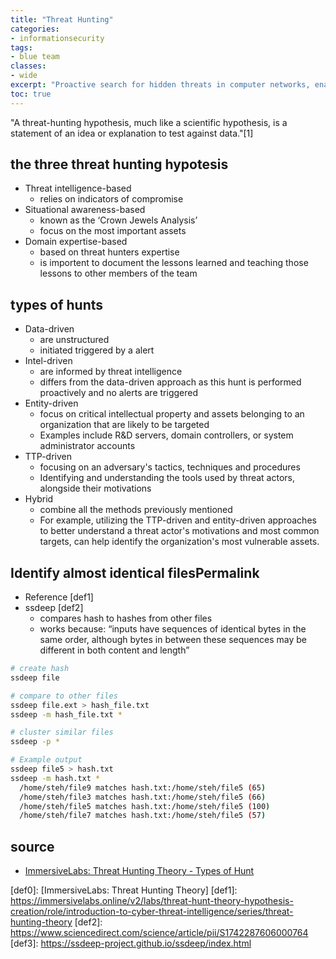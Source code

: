 ```yaml
---
title: "Threat Hunting"
categories: 
- informationsecurity
tags:
- blue team
classes: 
- wide
excerpt: "Proactive search for hidden threats in computer networks, enabling early detection and prevention of potential security breaches." 
toc: true
--- 
```

"A threat-hunting hypothesis, much like a scientific hypothesis, is a statement of an idea or explanation to test against data."[1]

## the three threat hunting hypotesis

* Threat intelligence-based
  * relies on indicators of compromise
* Situational awareness-based
  * known as the ‘Crown Jewels Analysis’
  * focus on the most important assets
* Domain expertise-based
  * based on threat hunters expertise
  * is importent to document the lessons learned and teaching those lessons to other members of the team

## types of hunts

* Data-driven
  * are unstructured
  * initiated triggered by a alert
* Intel-driven
  * are informed by threat intelligence
  * differs from the data-driven approach as this hunt is performed proactively and no alerts are triggered
* Entity-driven
  * focus on critical intellectual property and assets belonging to an organization that are likely to be targeted
  * Examples include R&D servers, domain controllers, or system administrator accounts
* TTP-driven
  * focusing on an adversary's tactics, techniques and procedures
  * Identifying and understanding the tools used by threat actors, alongside their motivations
* Hybrid
  * combine all the methods previously mentioned
  * For example, utilizing the TTP-driven and entity-driven approaches to better understand a threat actor's motivations and most common targets, can help identify the organization's most vulnerable assets.

## Identify almost identical filesPermalink

* Reference [def1]
* ssdeep [def2]
  * compares hash to hashes from other files
  * works because: “inputs have sequences of identical bytes in the same order, although bytes in between these sequences may be different in both content and length”

```bash
# create hash
ssdeep file

# compare to other files
ssdeep file.ext > hash_file.txt
ssdeep -m hash_file.txt *

# cluster similar files
ssdeep -p *

# Example output
ssdeep file5 > hash.txt
ssdeep -m hash.txt *
  /home/steh/file9 matches hash.txt:/home/steh/file5 (65)
  /home/steh/file3 matches hash.txt:/home/steh/file5 (66)
  /home/steh/file5 matches hash.txt:/home/steh/file5 (100)
  /home/steh/file7 matches hash.txt:/home/steh/file5 (57)
```

## source

* [ImmersiveLabs: Threat Hunting Theory - Types of Hunt](https://immersivelabs.online/v2/labs/threat-hunt-theory-types-of-hunt-bdb9f2af-b889-425f-a96c-9816ad3ae052/role/introduction-to-cyber-threat-intelligence/)

[def0]: [ImmersiveLabs: Threat Hunting Theory]
[def1]: <https://immersivelabs.online/v2/labs/threat-hunt-theory-hypothesis-creation/role/introduction-to-cyber-threat-intelligence/series/threat-hunting-theory>
[def2]: <https://www.sciencedirect.com/science/article/pii/S1742287606000764>
[def3]: <https://ssdeep-project.github.io/ssdeep/index.html>

